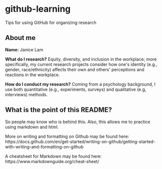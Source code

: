 # github-learning
Tips for using GitHub for organizing research

## About me
<b>Name:</b> Janice Lam

<b>What do I research?</b> Equity, diversity, and inclusion in the workplace; more specifically, my current research projects consider how one's identity (e.g., gender, race/ethnicity) affects their own and others' perceptions and reactions in the workplace. 

<b>How do I conduct my research?</b> Coming from a psychology background, I use both quantitative (e.g., experiments, surveys) and qualitative (e.g, interviews) methods. 

## What is the point of this README?
So people may know who is behind this. Also, this allows me to practice using markdown and html. </p>
<p>More on writing and formatting on Github may be found here: https://docs.github.com/en/get-started/writing-on-github/getting-started-with-writing-and-formatting-on-github </p>
<p>A cheatsheet for Markdown may be found here: https://www.markdownguide.org/cheat-sheet/ </p>

